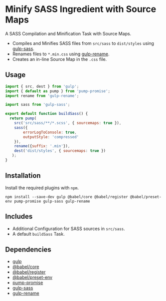 Minify SASS Ingredient with Source Maps
================================================================================

A SASS Compilation and Minification Task with Source Maps.

- Compiles and Minifies SASS files from `src/sass` to `dist/styles` using [gulp-sass](https://www.npmjs.com/package/gulp-sass).
- Renames files to `*.min.css` using [gulp-rename](https://www.npmjs.com/package/gulp-rename).
- Creates an in-line Source Map in the `.css` file.

Usage
--------------------------------------------------------------------------------

```javascript
import { src, dest } from 'gulp';
import { default as pump } from 'pump-promise';
import rename from 'gulp-rename';

import sass from 'gulp-sass';

export default function buildSass() {
  return pump(
    src('src/sass/**/*.scss', { sourcemaps: true }),
    sass({
    	errorLogToConsole: true,
    	outputStyle: 'compressed'
   	}),
    rename({suffix: '.min'}),
    dest('dist/styles', { sourcemaps: true })
   );
}
```

Installation
--------------------------------------------------------------------------------

Install the required plugins with `npm`.

`npm install --save-dev gulp @babel/core @babel/register @babel/preset-env pump-promise gulp-sass gulp-rename`

Includes
--------------------------------------------------------------------------------

- Additional Configuration for SASS sources in `src/sass`.
- A default `buildSass` Task.

Dependencies
--------------------------------------------------------------------------------

- [gulp](https://www.npmjs.com/package/gulp/)
- [@babel/core](https://www.npmjs.com/package/@babel/core/)
- [@babel/register](https://www.npmjs.com/package/@babel/register/)
- [@babel/preset-env](https://www.npmjs.com/package/@babel/preset-env/)
- [pump-promise](https://www.npmjs.com/package/pump-promise)
- [gulp-sass](https://www.npmjs.com/package/gulp-sass)
- [gulp-rename](https://www.npmjs.com/package/gulp-rename)
